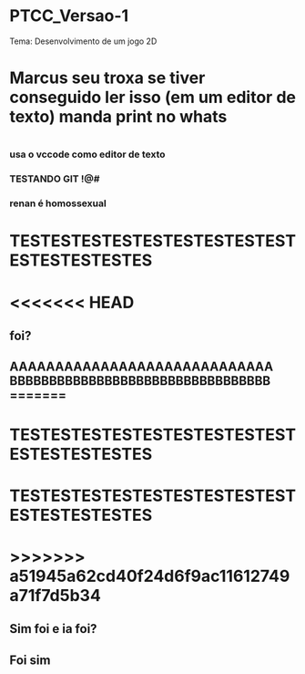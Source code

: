 # PTCC_Versao-1

Tema: Desenvolvimento de um jogo 2D

<h1>Marcus seu troxa se tiver conseguido ler isso (em um editor de texto) manda print no whats<h1>
<h3>usa o vccode como editor de texto<h3>
TESTANDO GIT !@#
<h3>renan é homossexual<h3>
<h1>TESTESTESTESTESTESTESTESTESTESTESTESTESTES<h1>
<<<<<<< HEAD
<h2>foi?<h2>
AAAAAAAAAAAAAAAAAAAAAAAAAAAAA
BBBBBBBBBBBBBBBBBBBBBBBBBBBBBBBBB
=======

<h1>TESTESTESTESTESTESTESTESTESTESTESTESTESTES<h1>
<h1>TESTESTESTESTESTESTESTESTESTESTESTESTESTES<h1>
>>>>>>> a51945a62cd40f24d6f9ac11612749a71f7d5b34

<h2>Sim foi e ia foi?<h2>

<h2>Foi sim<h2>

<!-- teste comentario -->

<!-- 
20.10.2019 = Renan -> TESTE 
-->